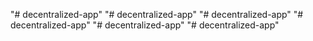 "# decentralized-app" 
"# decentralized-app" 
"# decentralized-app" 
"# decentralized-app" 
"# decentralized-app" 
"# decentralized-app" 
